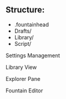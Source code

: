 ## Structure:
- .fountainhead
- Drafts/
- Library/
- Script/

Settings Management

Library View

Explorer Pane

Fountain Editor
